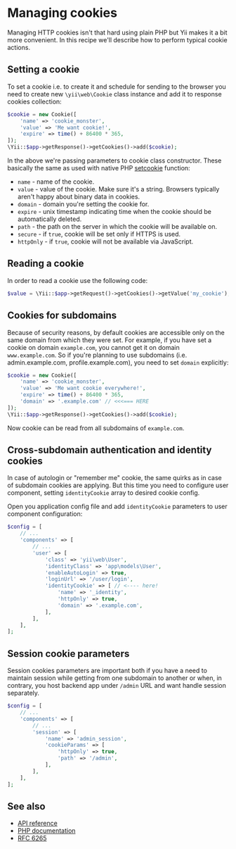 Managing cookies
================

Managing HTTP cookies isn't that hard using plain PHP but Yii makes it a bit more convenient. In this recipe we'll describe how to perform typical cookie actions.

Setting a cookie
----------------

To set a cookie i.e. to create it and schedule for sending to the browser you need to create new `\yii\web\Cookie` class instance and add it to response cookies collection:

```php
$cookie = new Cookie([
    'name' => 'cookie_monster',
    'value' => 'Me want cookie!',
    'expire' => time() + 86400 * 365,
]);
\Yii::$app->getResponse()->getCookies()->add($cookie);
```

In the above we're passing parameters to cookie class constructor. These basically the same as used with native PHP [setcookie](http://php.net/manual/en/function.setcookie.php) function:

- `name` - name of the cookie.
- `value` - value of the cookie. Make sure it's a string. Browsers typically aren't happy about binary data in cookies.
- `domain` - domain you're setting the cookie for.
- `expire` - unix timestamp indicating time when the cookie should be automatically deleted.
- `path` - the path on the server in which the cookie will be available on.
- `secure` - if `true`, cookie will be set only if HTTPS is used.
- `httpOnly` - if `true`, cookie will not be available via JavaScript.

Reading a cookie
----------------

In order to read a cookie use the following code:

```php
$value = \Yii::$app->getRequest()->getCookies()->getValue('my_cookie');
```

Cookies for subdomains
----------------------

Because of security reasons, by default cookies are accessible only on the same domain from which they were set.
For example, if you have set a cookie on domain `example.com`, you cannot get it on domain `www.example.com`.
So if you're planning to use subdomains (i.e. admin.example.com, profile.example.com), you need to set `domain`
explicitly:

```php
$cookie = new Cookie([
	'name' => 'cookie_monster',
	'value' => 'Me want cookie everywhere!',
	'expire' => time() + 86400 * 365,
	'domain' => '.example.com' // <<<=== HERE
]);
\Yii::$app->getResponse()->getCookies()->add($cookie);
```

Now cookie can be read from all subdomains of `example.com`.

Cross-subdomain authentication and identity cookies
---------------------------------------------------

In case of autologin or "remember me" cookie, the same quirks as in case of subdomain cookies are applying.
But this time you need to configure user component, setting `identityCookie` array to desired cookie config.

Open you application config file and add `identityCookie` parameters to user component configuration:

```php
$config = [
    // ...
    'components' => [
        // ...
        'user' => [
            'class' => 'yii\web\User',
            'identityClass' => 'app\models\User',
            'enableAutoLogin' => true,
            'loginUrl' => '/user/login',
            'identityCookie' => [ // <---- here!
                'name' => '_identity',
                'httpOnly' => true,
                'domain' => '.example.com',
            ],
        ],
    ],
];
```

Session cookie parameters
-------------------------

Session cookies parameters are important both if you have a need to maintain session while getting from one
subdomain to another or when, in contrary, you host backend app under `/admin` URL and want handle session
separately.

```php
$config = [
    // ...
    'components' => [
        // ...
        'session' => [
            'name' => 'admin_session',
            'cookieParams' => [
                'httpOnly' => true,
                'path' => '/admin',
            ],
        ],
    ],
];
```


See also
--------

- [API reference](http://stuff.cebe.cc/yii2docs/yii-web-cookie.html)
- [PHP documentation](http://php.net/manual/en/function.setcookie.php)
- [RFC 6265](http://www.faqs.org/rfcs/rfc6265.html)

